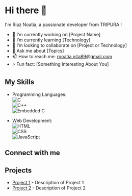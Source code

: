 # Hi there 👋

I'm Riaz Noatia, a passionate developer from TRIPURA !

- 🔭 I’m currently working on [Project Name]  
- 🌱 I’m currently learning [Technology]  
- 👯 I’m looking to collaborate on [Project or Technology]  
- 💬 Ask me about [Topics]  
- 📫 How to reach me: rnoatia.nita89@gmail.com  
- ⚡ Fun fact: [Something Interesting About You]  

## My Skills  
- Programming Languages:  
  ![C](https://img.shields.io/badge/-C-A8B9CC?style=flat&logo=c&logoColor=white)  
  ![C++](https://img.shields.io/badge/-C++-00599C?style=flat&logo=c%2B%2B&logoColor=white)  
  ![Embedded C](https://img.shields.io/badge/-Embedded%20C-003B57?style=flat&logo=c&logoColor=white)  

- Web Development:  
  ![HTML](https://img.shields.io/badge/-HTML5-E34F26?style=flat&logo=html5&logoColor=white)  
  ![CSS](https://img.shields.io/badge/-CSS3-1572B6?style=flat&logo=css3&logoColor=white)  
  ![JavaScript](https://img.shields.io/badge/-JavaScript-F7DF1E?style=flat&logo=javascript&logoColor=black)  

## Connect with me  


## Projects  
- [Project 1](https://github.com/yourprofile/project1) - Description of Project 1  
- [Project 2](https://github.com/yourprofile/project2) - Description of Project 2  
